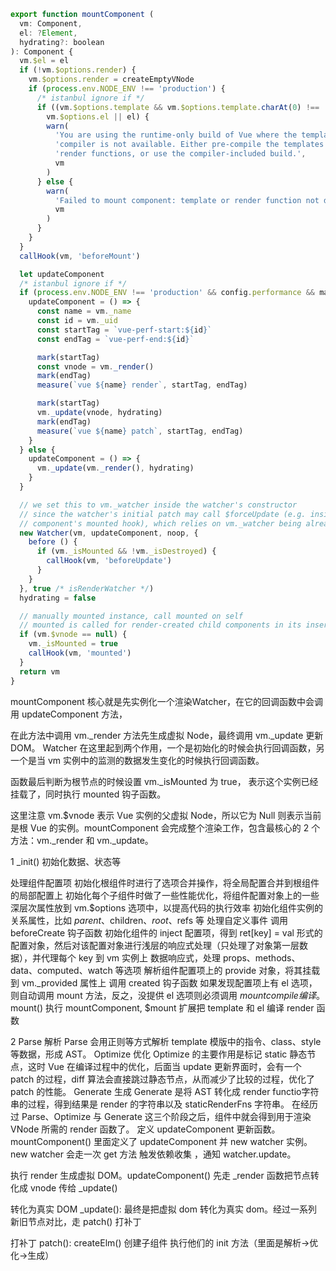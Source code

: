 ```js
export function mountComponent (
  vm: Component,
  el: ?Element,
  hydrating?: boolean
): Component {
  vm.$el = el
  if (!vm.$options.render) {
    vm.$options.render = createEmptyVNode
    if (process.env.NODE_ENV !== 'production') {
      /* istanbul ignore if */
      if ((vm.$options.template && vm.$options.template.charAt(0) !== '#') ||
        vm.$options.el || el) {
        warn(
          'You are using the runtime-only build of Vue where the template ' +
          'compiler is not available. Either pre-compile the templates into ' +
          'render functions, or use the compiler-included build.',
          vm
        )
      } else {
        warn(
          'Failed to mount component: template or render function not defined.',
          vm
        )
      }
    }
  }
  callHook(vm, 'beforeMount')

  let updateComponent
  /* istanbul ignore if */
  if (process.env.NODE_ENV !== 'production' && config.performance && mark) {
    updateComponent = () => {
      const name = vm._name
      const id = vm._uid
      const startTag = `vue-perf-start:${id}`
      const endTag = `vue-perf-end:${id}`

      mark(startTag)
      const vnode = vm._render()
      mark(endTag)
      measure(`vue ${name} render`, startTag, endTag)

      mark(startTag)
      vm._update(vnode, hydrating)
      mark(endTag)
      measure(`vue ${name} patch`, startTag, endTag)
    }
  } else {
    updateComponent = () => {
      vm._update(vm._render(), hydrating)
    }
  }

  // we set this to vm._watcher inside the watcher's constructor
  // since the watcher's initial patch may call $forceUpdate (e.g. inside child
  // component's mounted hook), which relies on vm._watcher being already defined
  new Watcher(vm, updateComponent, noop, {
    before () {
      if (vm._isMounted && !vm._isDestroyed) {
        callHook(vm, 'beforeUpdate')
      }
    }
  }, true /* isRenderWatcher */)
  hydrating = false

  // manually mounted instance, call mounted on self
  // mounted is called for render-created child components in its inserted hook
  if (vm.$vnode == null) {
    vm._isMounted = true
    callHook(vm, 'mounted')
  }
  return vm
}

```

mountComponent 核心就是先实例化一个渲染Watcher，在它的回调函数中会调用 updateComponent 方法，

在此方法中调用 vm.\_render 方法先生成虚拟 Node，最终调用 vm.\_update 更新 DOM。
Watcher 在这里起到两个作用，一个是初始化的时候会执行回调函数，另一个是当 vm 实例中的监测的数据发生变化的时候执行回调函数。

函数最后判断为根节点的时候设置 vm.\_isMounted 为 true， 表示这个实例已经挂载了，同时执行 mounted 钩子函数。

这里注意 vm.$vnode 表示 Vue 实例的父虚拟 Node，所以它为 Null 则表示当前是根 Vue 的实例。mountComponent 会完成整个渲染工作，包含最核心的 2 个方法：vm.\_render 和 vm.\_update。

1 \_init() 初始化数据、状态等

处理组件配置项
初始化根组件时进行了选项合并操作，将全局配置合并到根组件的局部配置上
初始化每个子组件时做了一些性能优化，将组件配置对象上的一些深层次属性放到 vm.$options 选项中，以提高代码的执行效率
初始化组件实例的关系属性，比如 $parent、$children、$root、$refs 等
处理自定义事件
调用 beforeCreate 钩子函数
初始化组件的 inject 配置项，得到 ret[key] = val 形式的配置对象，然后对该配置对象进行浅层的响应式处理（只处理了对象第一层数据），并代理每个 key 到 vm 实例上
数据响应式，处理 props、methods、data、computed、watch 等选项
解析组件配置项上的 provide 对象，将其挂载到 vm.\_provided 属性上
调用 created 钩子函数
如果发现配置项上有 el 选项，则自动调用 mount 方法，反之，没提供 el 选项则必须调用 $mount
compile 编译。$mount() 执行 mountComponent, $mount 扩展把 template 和 el 编译 render 函数

2 Parse 解析
Parse 会用正则等方式解析 template 模版中的指令、class、style 等数据，形成 AST。
Optimize 优化
Optimize 的主要作用是标记 static 静态节点，这时 Vue 在编译过程中的优化，后面当 update 更新界面时，会有一个 patch 的过程，diff 算法会直接跳过静态节点，从而减少了比较的过程，优化了 patch 的性能。
Generate 生成
Generate 是将 AST 转化成 render functio字符串的过程，得到结果是 render 的字符串以及 staticRenderFns 字符串。 在经历过 Parse、Optimize 与 Generate 这三个阶段之后，组件中就会得到用于渲染 VNode 所需的 render 函数了。
定义 updateComponent 更新函数。mountComponent() 里面定义了 updateComponent 并 new watcher 实例。new watcher 会走一次 get 方法 触发依赖收集 ，通知 watcher.update。

执行 render 生成虚拟 DOM。updateComponent() 先走 \_render 函数把节点转化成 vnode 传给 \_update()

转化为真实 DOM \_update(): 最终是把虚拟 dom 转化为真实 dom。经过一系列新旧节点对比，走 patch() 打补丁

打补丁 patch(): createElm() 创建子组件 执行他们的 init 方法（里面是解析->优化->生成）
